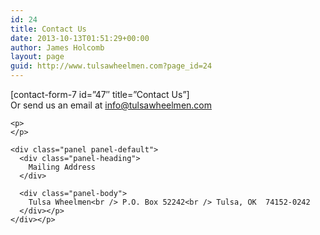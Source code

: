 ```yaml
---
id: 24
title: Contact Us
date: 2013-10-13T01:51:29+00:00
author: James Holcomb
layout: page
guid: http://www.tulsawheelmen.com?page_id=24
---
```

<div class="row">
  <div class="col-xs-8">
    [contact-form-7 id=&#8221;47&#8243; title=&#8221;Contact Us&#8221;]
  </div>
  
  <div class="col-xs-4">
    Or send us an email at <a href="mailto:info@tulsawheelmen.com">info@tulsawheelmen.com</a></p> 
    
    <p>
    </p>
    
    <div class="panel panel-default">
      <div class="panel-heading">
        Mailing Address
      </div>
      
      <div class="panel-body">
        Tulsa Wheelmen<br /> P.O. Box 52242<br /> Tulsa, OK  74152-0242
      </div></p>
    </div></p>
  </div>
</div>